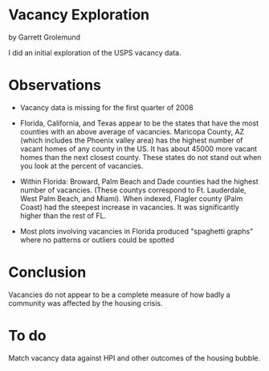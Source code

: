 Vacancy Exploration
===================
by Garrett Grolemund

I did an initial exploration of the USPS vacancy data.

Observations
================
* Vacancy data is missing for the first quarter of 2008

* Florida, California, and Texas appear to be the states that have the most counties with an above average of vacancies. Maricopa County, AZ (which includes the Phoenix valley area) has the highest number of vacant homes of any county in the US. It has about 45000 more vacant homes than the next closest county. These states do not stand out when you look at the percent of vacancies.

* Within Florida: Broward, Palm Beach and Dade counties had the highest number of vacancies. (These countys correspond to Ft. Lauderdale, West Palm Beach, and Miami). When indexed, Flagler county (Palm Coast) had the steepest increase in vacancies. It was significantly higher than the rest of FL.

* Most plots involving vacancies in Florida produced "spaghetti graphs" where no patterns or outliers could be spotted

Conclusion
===========
Vacancies do not appear to be a complete measure of how badly a community was affected by the housing crisis.

To do
======
Match vacancy data against HPI and other outcomes of the housing bubble.

